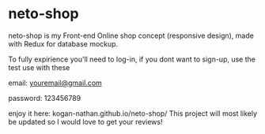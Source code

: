 # neto-shop

neto-shop is my Front-end Online shop concept (responsive design), made with Redux for database mockup.

To fully expirience you'll need to log-in, if you dont want to sign-up, use the test use with these

email: youremail@gmail.com

password: 123456789

enjoy it here: kogan-nathan.github.io/neto-shop/
This project will most likely be updated so I would love to get your reviews!
